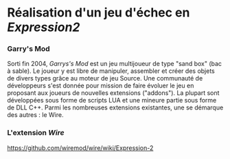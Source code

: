 # Réalisation d'un jeu d'échec en *Expression2*

### Garry's Mod
Sorti fin 2004, *Garrys's Mod* est un jeu multijoueur de type "sand box" (bac à sable).
Le joueur y est libre de manipuler, assembler et créer des objets de divers types grâce au moteur de jeu Source.
Une communauté de développeurs s'est donnée pour mission de faire évoluer le jeu en proposant aux joueurs de nouvelles extensions ("addons").
La plupart sont développées sous forme de scripts LUA et une mineure partie sous forme de DLL C++.
Parmi les nombreuses extensions existantes, une se démarque des autres : le Wire.

### L'extension *Wire*

https://github.com/wiremod/wire/wiki/Expression-2
